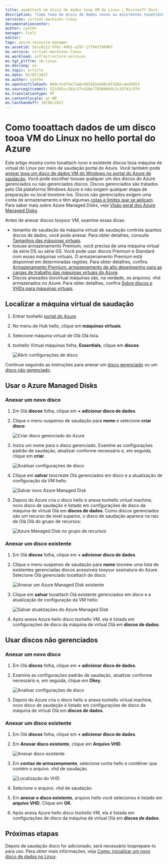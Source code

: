 ```yaml
---
title: aaaAttach um disco de dados tooa VM do Linux | Microsoft Docs
description: "Como tooa de disco de dados novos ou existentes tooattach VM do Linux no hello usando o portal do Azure Olá modelo de implantação do Gerenciador de recursos."
services: virtual-machines-linux
documentationcenter: 
author: cynthn
manager: timlt
editor: 
tags: azure-resource-manager
ms.assetid: 5e1c6212-976c-4962-a297-177942f90907
ms.service: virtual-machines-linux
ms.workload: infrastructure-services
ms.tgt_pltfrm: vm-linux
ms.devlang: na
ms.topic: article
ms.date: 03/07/2017
ms.author: cynthn
ms.openlocfilehash: 069c3c6f5e71a8c495342e6d0c6f3d92c4ed5053
ms.sourcegitcommit: 523283cc1b3c37c428e77850964dc1c33742c5f0
ms.translationtype: MT
ms.contentlocale: pt-BR
ms.lasthandoff: 10/06/2017
---
```

# <a name="how-tooattach-a-data-disk-tooa-linux-vm-in-hello-azure-portal"></a>Como tooattach dados de um disco tooa VM do Linux no hello portal do Azure
Este artigo mostra como tooattach novo e existente discos tooa máquina de virtual do Linux por meio de saudação portal do Azure. Você também pode [anexar tooa um disco de dados VM do Windows no portal do Azure de saudação](../windows/attach-managed-disk-portal.md?toc=%2fazure%2fvirtual-machines%2fwindows%2ftoc.json). Você pode escolher toouse qualquer um dos discos do Azure gerenciados ou não gerenciados discos. Discos gerenciados são tratados pelo Olá plataforma Windows Azure e não exigem qualquer etapa de preparação ou local toostore-los. Discos não gerenciados exigem uma conta de armazenamento e têm algumas [cotas e limites que se aplicam](../../azure-subscription-service-limits.md#storage-limits). Para saber mais sobre Azure Managed Disks, veja [Visão geral dos Azure Managed Disks](../windows/managed-disks-overview.md).

Antes de anexar discos tooyour VM, examine essas dicas:

* tamanho de saudação da máquina virtual de saudação controla quantos discos de dados, você pode anexar. Para obter detalhes, consulte [Tamanhos das máquinas virtuais](sizes.md?toc=%2fazure%2fvirtual-machines%2flinux%2ftoc.json).
* toouse armazenamento Premium, você precisa de uma máquina virtual da série DS ou série GS. Você pode usar discos Premium e Standard com essas máquinas virtuais. O armazenamento Premium está disponível em determinadas regiões. Para obter detalhes, confira [Armazenamento Premium: armazenamento de alto desempenho para as cargas de trabalho das máquinas virtuais do Azure](../../storage/common/storage-premium-storage.md?toc=%2fazure%2fvirtual-machines%2flinux%2ftoc.json).
* Discos anexados toovirtual máquinas são, na verdade, os arquivos. vhd armazenados no Azure. Para obter detalhes, confira [Sobre discos e VHDs para máquinas virtuais](about-disks-and-vhds.md?toc=%2fazure%2fvirtual-machines%2flinux%2ftoc.json).


## <a name="find-hello-virtual-machine"></a>Localizar a máquina virtual de saudação
1. Entrar toohello [portal do Azure](https://portal.azure.com/).
2. No menu de Hub hello, clique em **máquinas virtuais**.
3. Selecione máquina virtual de Olá Olá lista.
4. toohello Virtual máquinas folha, **Essentials**, clique em **discos**.
   
    ![Abrir configurações de disco](./media/attach-disk-portal/find-disk-settings.png)

Continue seguindo as instruções para anexar um [disco gerenciado](#use-azure-managed-disks) ou um [disco não gerenciado](#use-unmanaged-disks).

## <a name="use-azure-managed-disks"></a>Usar o Azure Managed Disks

### <a name="attach-a-new-disk"></a>Anexar um novo disco

1. Em Olá **discos** folha, clique em **+ adicionar disco de dados**.
2. Clique o menu suspenso de saudação para **nome** e selecione **criar disco**:

    ![Criar disco gerenciado do Azure](./media/attach-disk-portal/create-new-md.png)

3. Insira um nome para o disco gerenciado. Examine as configurações padrão de saudação, atualizar conforme necessário e, em seguida, clique em **criar**.
   
   ![Analisar configurações de disco](./media/attach-disk-portal/create-new-md-settings.png)

4. Clique em **salvar** toocreate Olá gerenciados em disco e a atualização de configuração da VM hello:

   ![Salvar novo Azure Managed Disk](./media/attach-disk-portal/confirm-create-new-md.png)

5. Depois do Azure cria o disco hello e anexa toohello virtual machine, novo disco de saudação é listado em configurações de disco da máquina de virtual Olá em **discos de dados**. Como discos gerenciados são um recurso de nível superior, o disco de saudação aparece na raiz de Olá Olá do grupo de recursos:

   ![Azure Managed Disk no grupo de recursos](./media/attach-disk-portal/view-md-resource-group.png)

### <a name="attach-an-existing-disk"></a>Anexar um disco existente
1. Em Olá **discos** folha, clique em **+ adicionar disco de dados**.
2. Clique o menu suspenso de saudação para **nome** tooview uma lista de existentes gerenciadas discos acessíveis tooyour assinatura do Azure. Selecione Olá gerenciado tooattach de disco:

   ![Anexar um Azure Managed Disk existente](./media/attach-disk-portal/select-existing-md.png)

3. Clique em **salvar** tooattach Olá existente gerenciados em disco e a atualização de configuração da VM hello:
   
   ![Salvar atualizações do Azure Managed Disk](./media/attach-disk-portal/confirm-attach-existing-md.png)

4. Após anexa Azure hello disco toohello VM, ela é listada em configurações de disco da máquina de virtual Olá em **discos de dados**.

## <a name="use-unmanaged-disks"></a>Usar discos não gerenciados

### <a name="attach-a-new-disk"></a>Anexar um novo disco

1. Em Olá **discos** folha, clique em **+ adicionar disco de dados**.
2. Examine as configurações padrão de saudação, atualizar conforme necessário e, em seguida, clique em **Okey**.
   
   ![Analisar configurações de disco](./media/attach-disk-portal/attach-new.png)
3. Depois do Azure cria o disco hello e anexa toohello virtual machine, novo disco de saudação é listado em configurações de disco da máquina de virtual Olá em **discos de dados**.

### <a name="attach-an-existing-disk"></a>Anexar um disco existente
1. Em Olá **discos** folha, clique em **+ adicionar disco de dados**.
2. Em **Anexar disco existente**, clique em **Arquivo VHD**.
   
   ![Anexar disco existente](./media/attach-disk-portal/attach-existing.png)
3. Em **contas de armazenamento**, selecione conta hello e contêiner que contém o arquivo. vhd de saudação.
   
   ![Localização do VHD](./media/attach-disk-portal/find-storage-container.png)
4. Selecione o arquivo. vhd de saudação.
5. Em **anexar o disco existente**, arquivo hello você selecionou é listado em **arquivo VHD**. Clique em **OK**.
6. Após anexa Azure hello disco toohello VM, ela é listada em configurações de disco da máquina de virtual Olá em **discos de dados**.


## <a name="next-steps"></a>Próximas etapas
Depois de saudação disco for adicionado, será necessário tooprepare-lo para uso. Para obter mais informações, veja [Como: inicializar um novo disco de dados no Linux](add-disk.md).
